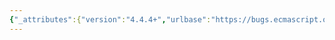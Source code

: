 ```yaml
---
{"_attributes":{"version":"4.4.4+","urlbase":"https://bugs.ecmascript.org/","maintainer":"dherman@mozilla.com"},"bug":{"bug_id":1834,"creation_ts":"2013-08-27 11:33:00 -0700","short_desc":"22.1.3.25: spurious step","delta_ts":"2013-09-27 14:47:50 -0700","product":"Draft for 6th Edition","component":"editorial issue","version":"Rev 18: September 5, 2013 Draft","rep_platform":"All","op_sys":"All","bug_status":"RESOLVED","resolution":"FIXED","priority":"Normal","bug_severity":"normal","everconfirmed":true,"reporter":{"uid":"jmdyck","name":"Michael Dyck"},"assigned_to":{"uid":"allen","name":"Allen Wirfs-Brock"},"long_desc":[{"commentid":5242,"comment_count":0,"who":{"uid":"jmdyck","name":"Michael Dyck"},"bug_when":"2013-08-27 11:33:49 -0700","thetext":"In 15.4.3.12 \"Array.prototype.splice (...)\",\nstep 11 says:\n    Let count be final – k.\n\nHowever, neither 'final' or 'k' is defined, and 'count' is not used elsewhere in\nthe algorithm. Delete the step?"},{"commentid":5311,"comment_count":1,"who":{"uid":"jmdyck","name":"Michael Dyck"},"bug_when":"2013-09-06 00:29:24 -0700","thetext":"Now 22.1.3.25"},{"commentid":5353,"comment_count":2,"who":{"uid":"allen","name":"Allen Wirfs-Brock"},"bug_when":"2013-09-09 18:26:30 -0700","thetext":"fixed in rev19 editor's draft"},{"commentid":5579,"comment_count":3,"who":{"uid":"allen","name":"Allen Wirfs-Brock"},"bug_when":"2013-09-27 14:47:50 -0700","thetext":"fixed in rev19"}]}}
---
```


